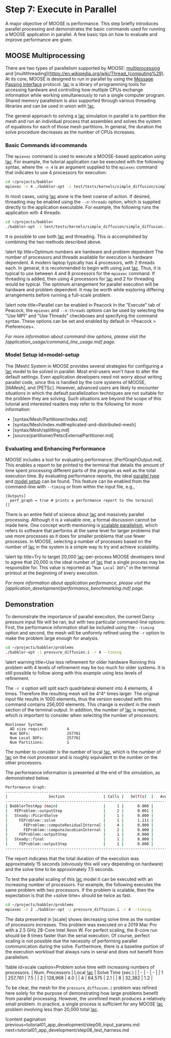 # Step 7: Execute in Parallel

A major objective of MOOSE is performance. This step briefly introduces parallel processing and demonstrates the basic commands used for running a MOOSE application in parallel. A few basic tips on how to evaluate and improve performance are given.

## MOOSE Multiprocessing

There are two types of parallelism supported by MOOSE: [multiprocessing](https://en.wikipedia.org/wiki/Multiprocessing) and [multithreading](https://en.wikipedia.org/wiki/Thread_(computing%29). At its core, MOOSE is designed to run in parallel by using the [Message Passing Interface](https://en.wikipedia.org/wiki/Message_Passing_Interface) protocol. [!ac](MPI) is a library of programming tools for accessing hardware and controlling how multiple CPUs exchange information while working simultaneously to run a single computer program. Shared memory parallelism is also supported through various threading libraries and can be used in union with [!ac](MPI).

The general approach to solving a [!ac](FE) simulation in parallel is to partition the mesh and run an individual process that assembles and solves the system of equations for each of those mesh partitions. In general, the duration the solve procedure decreases as the number of CPUs increases.

### Basic Commands id=commands

The `mpiexec` command is used to execute a MOOSE-based application using [!ac](MPI). For example, the tutorial application can be executed with the following syntax, where the `-n 4` is an argument supplied to the `mpiexec` command that indicates to use 4 processors for execution:

```bash
cd ~/projects/babbler
mpiexec -n 4 ./babbler-opt -i test/tests/kernels/simple_diffusion/simple_diffusion.i
```

In most cases, using [!ac](MPI) alone is the best coarse of action. If desired, threading may
be enabled using the `--n-threads` option, which is supplied directly to the application executable.
For example, the following runs the application with 4 threads:

```bash
cd ~/projects/babbler
./babbler-opt -i test/tests/kernels/simple_diffusion/simple_diffusion.i --n-threads 4
```

It is possible to use both [!ac](MPI) and threading. This is accomplished by combining the two
methods described above.

!alert tip title=Optimum numbers are hardware and problem dependent
The number of processors and threads available for execution is hardware dependent. A modern laptop
typically has 4 processors, with 2 threads each. In general, it is recommended to begin with
using just [!ac](MPI). Thus, it is typical to use between 4 and 8 processors for the `mpiexec`
command. If threading is added, then using 4 processors for [!ac](MPI) and 2 for threading would be
typical. The optimum arrangement for parallel execution will be hardware and problem dependent. It
may be worth while exploring differing arrangements before running a full-scale problem.

!alert note title=Parallel can be enabled in Peacock
In the "Execute" tab of Peacock, the `mpiexec` and `--n-threads` options can be used by selecting the "Use MPI" and "Use Threads" checkboxes and specifying the command syntax. These options can be set and enabled by default in +Peacock > Preferences+.

*For more information about command-line options, please visit the [application_usage/command_line_usage.md] page.*

### Model Setup id=model-setup

The [Mesh] System in MOOSE provides several strategies for configuring a [!ac](FE) model to be solved in parallel. Most end-users won't have to alter the default settings. Even application developers need not worry about writing parallel code, since this is handled by the core systems of MOOSE, [libMesh], and [PETSc]. However, advanced users are likely to encounter situations in which the default parallelization techniques are not suitable for the problem they are solving. Such situations are beyond the scope of this tutorial and interested readers may refer to the following for more information:

- [syntax/Mesh/Partitioner/index.md]
- [syntax/Mesh/index.md#replicated-and-distributed-mesh]
- [syntax/Mesh/splitting.md]
- [source/partitioner/PetscExternalPartitioner.md]


### Evaluating and Enhancing Performance

MOOSE includes a tool for evaluating performance: [PerfGraphOutput.md]. This enables a report to be printed to the terminal that details the amount of time spent processing different parts of the program as well as the total execution time. By evaluating performance reports, the ideal [parallel type](#commands) and [model setup](#model-setup) can be found. This feature can be enabled from the command-line with `--timing` or from within the input file, e.g.,

```
[Outputs]
  perf_graph = true # prints a performance report to the terminal
[]
```

There is an entire field of science about [!ac](HPC) and massively parallel processing. Although it is a valuable one, a formal discussion cannot be made here. One concept worth mentioning is [scalable parallelism](https://en.wikipedia.org/wiki/Scalable_parallelism), which refers to software that performs at the same level for larger problems that use more processes as it does for smaller problems that use fewer processes. In MOOSE, selecting a number of processes based on the number of [!ac](DOFs) in the system is a simple way to try and achieve scalability.

!alert tip title=Try to target 20,000 [!ac](DOFs)-per-process
MOOSE developers tend to agree that 20,000 is the ideal number of [!ac](DOFs) that a single process may be responsible for. This value is reported as "`Num Local DOFs`" in the terminal printout at the beginning of every execution.

*For more information about application performance, please visit the [application_development/performance_benchmarking.md] page.*

## Demonstration

To demonstrate the importance of parallel execution, the current Darcy pressure input file will be
ran, but with two particular command-line options: First, the performance information shall be
included using the `--timing` option and second, the mesh will be uniformly refined using the `-r`
option to make the problem large enough for analysis.

```bash
cd ~/projects/babbler/problems
./babbler-opt -i pressure_diffusion.i -r 4 --timing
```

!alert warning title=Use less refinement for older hardware
Running this problem with 4 levels of refinement may be too much for older systems. It is still
possible to follow along with this example using less levels of refinement.

The `-r 4` option will split each quadrilateral element into 4 elements, 4 times. Therefore the
resulting mesh will be 4^4^ times larger. The original input file results in 1000 elements, thus
the version executed with this command contains 256,000 elements. This change is evident in the
mesh section of the terminal output. In addition, the number of [!ac](DOFs) is reported, which is
important to consider when selecting the number of processors:

```
Nonlinear System:
  AD size required:        4
  Num DOFs:                257761
  Num Local DOFs:          257761
  Num Partitions:          1
```

The number to consider is the number of local [!ac](DOFs), which is the number of [!ac](DOFs) on
the root processor and is roughly equivalent to the number on the other processors.

The performance information is presented at the end of the simulation, as demonstrated below.

```bash
Performance Graph:
--------------------------------------------------------------------------------------------------------------------------------------------------------------
|                  Section                 | Calls |   Self(s)  |   Avg(s)   |    %   | Children(s) |   Avg(s)   |    %   |  Total(s)  |   Avg(s)   |    %   |
--------------------------------------------------------------------------------------------------------------------------------------------------------------
| BabblerTestApp (main)                    |     1 |      0.006 |      0.006 |   0.04 |      15.048 |     15.048 |  99.96 |     15.054 |     15.054 | 100.00 |
|   FEProblem::outputStep                  |     2 |      0.001 |      0.000 |   0.00 |       0.708 |      0.354 |   4.70 |      0.708 |      0.354 |   4.71 |
|   Steady::PicardSolve                    |     1 |      0.000 |      0.000 |   0.00 |       7.463 |      7.463 |  49.57 |      7.463 |      7.463 |  49.57 |
|     FEProblem::solve                     |     1 |      1.111 |      1.111 |   7.38 |       6.351 |      6.351 |  42.19 |      7.462 |      7.462 |  49.57 |
|       FEProblem::computeResidualInternal |     4 |      0.000 |      0.000 |   0.00 |       1.753 |      0.438 |  11.64 |      1.753 |      0.438 |  11.64 |
|       FEProblem::computeJacobianInternal |     2 |      0.000 |      0.000 |   0.00 |       4.598 |      2.299 |  30.54 |      4.598 |      2.299 |  30.54 |
|     FEProblem::outputStep                |     1 |      0.000 |      0.000 |   0.00 |       0.000 |      0.000 |   0.00 |      0.000 |      0.000 |   0.00 |
|   Steady::final                          |     1 |      0.000 |      0.000 |   0.00 |       0.000 |      0.000 |   0.00 |      0.000 |      0.000 |   0.00 |
|     FEProblem::outputStep                |     1 |      0.000 |      0.000 |   0.00 |       0.000 |      0.000 |   0.00 |      0.000 |      0.000 |   0.00 |
--------------------------------------------------------------------------------------------------------------------------------------------------------------
```

The report indicates that the total duration of the execution was approximately 15 seconds (obviously
this will vary depending on hardware) and the solve time to be approximately 7.5 seconds.

To test the parallel scaling of this [!ac](FE) model it can be executed with an increasing number
of processors. For example, the following executes the same problem with two processors. If the
problem is scalable, then the expectation is that the +solve time+ should be twice as fast.

```bash
cd ~/projects/babbler/problems
mpiexec -n 2 ./babbler-opt -i pressure_diffusion.i -r 4 --timing
```

The data presented in [scale] shows decreasing solve time as the number of processors increases.
This problem was executed on a 2019 Mac Pro with a 2.5 GHz 28-Core Intel Xeon W. For perfect
scaling, the 8-core run should be 8 times faster than the serial execution. Of course, perfect
scaling is not possible due the necessity of performing parallel communication during the solve.
Furthermore, there is a baseline portion of the execution workload that always runs in serial and
does not benefit from parallelism.

!table id=scale caption=Problem solve time with increasing numbers of processors.
| Num. Processors | Local [!ac](DOFs) | Solve Time (sec.) |
| - | - | - |
| 1 | 257,761 | 7.5 |
| 2 | 128,968 | 4.0 |
| 4 |  64,575 | 2.1 |
| 8 |  32,382 | 1.2 |

To be clear, the mesh for the `pressure_diffusion.i` problem was refined here solely for the purpose
of demonstrating how large problems benefit from parallel processing. However, the unrefined mesh
produces a relatively small problem. In practice, a single process is sufficient for any
MOOSE [!ac](FE) problem involving less than 20,000 total [!ac](DOFs).

!content pagination previous=tutorial01_app_development/step06_input_params.md
                    next=tutorial01_app_development/step08_test_harness.md
